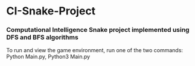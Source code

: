 # CI-Snake-Project
### Computational Intelligence Snake project implemented using DFS and BFS algorithms 
To run and view the game environment, run one of the two commands:
Python Main.py, 
Python3 Main.py 
